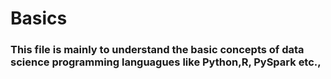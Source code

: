 # Basics

### This file is mainly to understand the basic concepts of data science programming languagues like Python,R, PySpark etc.,
